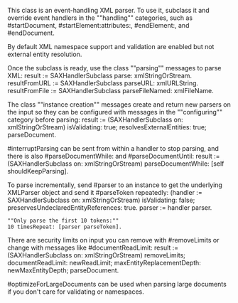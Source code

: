 This class is an event-handling XML parser. To use it, subclass it and override event handlers in the ""handling"" categories, such as #startDocument, #startElement:attributes:, #endElement:, and #endDocument.

By default XML namespace support and validation are enabled but not external entity resolution.

Once the subclass is ready, use the class ""parsing"" messages to parse XML:
	result := SAXHandlerSubclass parse: xmlStringOrStream.
	resultFromURL := SAXHandlerSubclass parseURL: xmlURLString.
	resultFromFile := SAXHandlerSubclass parseFileNamed: xmlFileName.

The class ""instance creation"" messages create and return new parsers on the input so they can be configured with messages in the  ""configuring"" category before parsing:
	result :=
		(SAXHandlerSubclass on: xmlStringOrStream)
			isValidating: true;
			resolvesExternalEntities: true;
			parseDocument.

#interruptParsing can be sent from within a handler to stop parsing, and there is also #parseDocumentWhile: and #parseDocumentUntil: 
	result :=
		(SAXHandlerSubclass on: xmlStringOrStream)
			parseDocumentWhile: [self shouldKeepParsing].

To parse incrementally, send #parser to an instance to get the underlying XMLParser object and send it #parseToken repeatedly:
	(handler := SAXHandlerSubclass on: xmlStringOrStream)
		isValidating: false; 
		preservesUndeclaredEntityReferences: true.
	parser := handler parser.

	""Only parse the first 10 tokens:""
	10 timesRepeat: [parser parseToken].

There are security limits on input you can remove with #removeLimits or change with messages like #documentReadLimit:
	result :=
		(SAXHandlerSubclass on: xmlStringOrStream)
			removeLimits;
			documentReadLimit: newReadLimit;
			maxEntityReplacementDepth: newMaxEntityDepth;
			parseDocument.
		
#optimizeForLargeDocuments can be used when parsing large documents if you don't care for validating or namespaces.